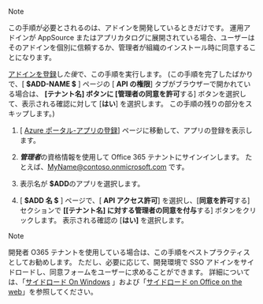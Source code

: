 
> [!NOTE]
> この手順が必要とされるのは、アドインを開発しているときだけです。 運用アドインが AppSource またはアプリカタログに展開されている場合、ユーザーはそのアドインを個別に信頼するか、管理者が組織のインストール時に同意することになります。

[アドインを登録](../develop/register-sso-add-in-aad-v2.md)し*た後*で、この手順を実行します。 (この手順を完了したばかりで、[ **$ADD-NAME $** ] ページの [ **API の権限**] タブがブラウザーで開かれている場合は、 **[テナント名] ボタンに [管理者の同意を許可**する] ボタンを選択して、表示される確認に対して [**はい**] を選択します。 この手順の残りの部分をスキップします。)

1. [ [Azure ポータル-アプリの登録](https://go.microsoft.com/fwlink/?linkid=2083908)] ページに移動して、アプリの登録を表示します。

1. ***管理者***の資格情報を使用して Office 365 テナントにサインインします。 たとえば、MyName@contoso.onmicrosoft.com です。

1. 表示名が **$ADD**のアプリを選択します。

1. [ **$ADD 名 $** ] ページで、[ **API アクセス許可**] を選択し、[**同意を許可**する] セクションで **[[テナント名] に対する管理者の同意を付与**する] ボタンをクリックします。 表示される確認の [**はい]** を選択します。

> [!NOTE]
> 開発者 O365 テナントを使用している場合は、この手順をベストプラクティスとしてお勧めします。 ただし、必要に応じて、開発環境で SSO アドインをサイドロードし、同意フォームをユーザーに求めることができます。 詳細については、「[サイドロード On Windows](../testing/create-a-network-shared-folder-catalog-for-task-pane-and-content-add-ins.md) 」および「[サイドロード on Office on the web](../testing/sideload-office-add-ins-for-testing.md)」を参照してください。

